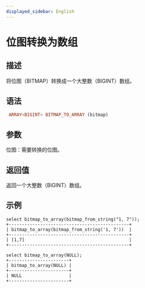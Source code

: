 ```yaml
---
displayed_sidebar: English
---
```


# 位图转换为数组

## 描述

将位图（BITMAP）转换成一个大整数（BIGINT）数组。

## 语法

```Haskell
 ARRAY<BIGINT> BITMAP_TO_ARRAY (bitmap)
```

## 参数

位图：需要转换的位图。

## 返回值

返回一个大整数（BIGINT）数组。

## 示例

```Plain
select bitmap_to_array(bitmap_from_string("1, 7"));
+----------------------------------------------+
| bitmap_to_array(bitmap_from_string('1, 7'))  |
+----------------------------------------------+
| [1,7]                                        |
+----------------------------------------------+

select bitmap_to_array(NULL);
+-----------------------+
| bitmap_to_array(NULL) |
+-----------------------+
| NULL                  |
+-----------------------+
```

